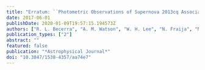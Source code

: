 ```yaml
---
title: "Erratum: ``Photometric Observations of Supernova 2013cq Associated with GRB 130427A (<A href=''https://doi.org/10.3847/1538-4357/aa610f``>2017, APJ, 837, 116</A>)''"
date: 2017-06-01
publishDate: 2020-01-09T19:57:15.194573Z
authors: ["R. L. Becerra", "A. M. Watson", "W. H. Lee", "N. Fraija", "N. R. Butler", "J. S. Bloom", "J. I. Capone", "A. Cucchiara", "J. A. de Diego", "O. D. Fox", "N. Gehrels", "L. N. Georgiev", "J. J. González", "A. S. Kutyrev", "O. M. Littlejohns", "J. X. Prochaska", "E. Ramirez-Ruiz", "M. G. Richer", "C. G. Román-Zúñiga", "V. L. Toy", "E. Troja"]
publication_types: ["2"]
abstract: ""
featured: false
publication: "*Astrophysical Journal*"
doi: "10.3847/1538-4357/aa74e7"
---
```


